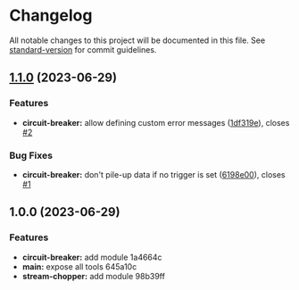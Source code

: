 # Changelog

All notable changes to this project will be documented in this file. See [standard-version](https://github.com/conventional-changelog/standard-version) for commit guidelines.

## [1.1.0](https://github.com/jue89/node-stream-wrench/compare/v1.0.0...v1.1.0) (2023-06-29)


### Features

* **circuit-breaker:** allow defining custom error messages ([1df319e](https://github.com/jue89/node-stream-wrench/commit/1df319e9ab7e76aae1e36e6dab90b952092fff0d)), closes [#2](https://github.com/jue89/node-stream-wrench/issues/2)


### Bug Fixes

* **circuit-breaker:** don't pile-up data if no trigger is set ([6198e00](https://github.com/jue89/node-stream-wrench/commit/6198e00d4f45e885a54a5599b691eae27ddf867d)), closes [#1](https://github.com/jue89/node-stream-wrench/issues/1)

## 1.0.0 (2023-06-29)


### Features

* **circuit-breaker:** add module 1a4664c
* **main:** expose all tools 645a10c
* **stream-chopper:** add module 98b39ff
